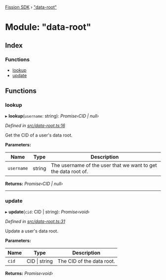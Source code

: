[Fission SDK](../README.md) › ["data-root"](_data_root_.md)

# Module: "data-root"

## Index

### Functions

* [lookup](_data_root_.md#lookup)
* [update](_data_root_.md#update)

## Functions

###  lookup

▸ **lookup**(`username`: string): *Promise‹CID | null›*

*Defined in [src/data-root.ts:16](https://github.com/fission-suite/ts-sdk/blob/c2e76a7/src/data-root.ts#L16)*

Get the CID of a user's data root.

**Parameters:**

Name | Type | Description |
------ | ------ | ------ |
`username` | string | The username of the user that we want to get the data root of.  |

**Returns:** *Promise‹CID | null›*

___

###  update

▸ **update**(`cid`: CID | string): *Promise‹void›*

*Defined in [src/data-root.ts:31](https://github.com/fission-suite/ts-sdk/blob/c2e76a7/src/data-root.ts#L31)*

Update a user's data root.

**Parameters:**

Name | Type | Description |
------ | ------ | ------ |
`cid` | CID &#124; string | The CID of the data root.  |

**Returns:** *Promise‹void›*
